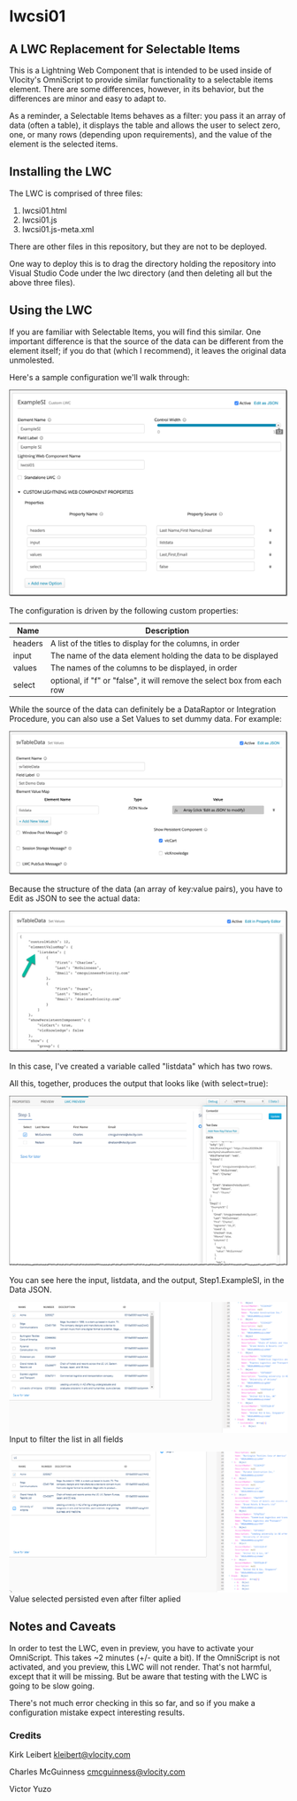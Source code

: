 # lwcsi01

## A LWC Replacement for Selectable Items

This is a Lightning Web Component that is intended to be used inside of Vlocity's OmniScript to provide similar functionality to a selectable items element.  There are some differences, however, in its behavior, but the differences are minor and easy to adapt to.

As a reminder, a Selectable Items behaves as a filter: you pass it an array of data (often a table), it displays the table and allows the user to select zero, one, or many rows (depending upon requirements), and the value of the element is the selected items.

## Installing the LWC

The LWC is comprised of three files:

1. lwcsi01.html
2. lwcsi01.js
3. lwcsi01.js-meta.xml

There are other files in this repository, but they are not to be deployed.

One way to deploy this is to drag the directory holding the repository into Visual Studio Code under the lwc directory (and then deleting all but the above three files).

## Using the LWC

If you are familiar with Selectable Items, you will find this similar.  One important difference is that the source of the data can be different from the element itself; if you do that (which I recommend), it leaves the original data unmolested.

Here's a sample configuration we'll walk through:

![](readme01.png)

The configuration is driven by the following custom properties:

| Name    | Description                                                  |
| ------- | ------------------------------------------------------------ |
| headers | A list of the titles to display for the columns, in order    |
| input   | The name of the data element holding the data to be displayed |
| values  | The names of the columns to be displayed, in order           |
| select  | optional, if "f" or "false", it will remove the select box from each row |

While the source of the data can definitely be a DataRaptor or Integration Procedure, you can also use a Set Values to set dummy data.  For example:

![](readme02.png)

Because the structure of the data (an array of key:value pairs), you have to Edit as JSON to see the actual data:

![](readme03.png)

In this case, I've created a variable called "listdata" which has two rows.

All this, together, produces the output that looks like (with select=true):

![](readme04.png)

You can see here the input, listdata, and the output, Step1.ExampleSI, in the Data JSON.

![](readme05.png)
Input to filter the list in all fields

![](readme06.png)
Value selected persisted even after filter aplied

## Notes and Caveats

In order to test the LWC, even in preview, you have to activate your OmniScript.  This takes ~2 minutes (+/- quite a bit).  If the OmniScript is not activated, and you preview, this LWC will not render.  That's not harmful, except that it will be missing.  But be aware that testing with the LWC is going to be slow going.

There's not much error checking in this so far, and so if you make a configuration mistake expect interesting results.

### Credits

Kirk Leibert <kleibert@vlocity.com>

Charles McGuinness <cmcguinness@vlocity.com>

Victor Yuzo

